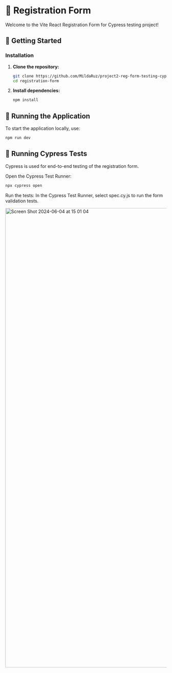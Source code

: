 # 🌟 Registration Form

Welcome to the Vite React Registration Form for Cypress testing project! 

## 🚀 Getting Started

### Installation

1. **Clone the repository:**
    ```sh
    git clone https://github.com/MildaRuz/project2-reg-form-testing-cypress.git
    cd registration-form
    ```

2. **Install dependencies:**
    ```sh
    npm install
    ```

## 🔧 Running the Application

To start the application locally, use:

```sh
npm run dev
```

## 🧪 Running Cypress Tests
Cypress is used for end-to-end testing of the registration form.

Open the Cypress Test Runner:

```sh
npx cypress open
```

Run the tests:
In the Cypress Test Runner, select spec.cy.js to run the form validation tests.

<img width="1432" alt="Screen Shot 2024-06-04 at 15 01 04" src="https://github.com/MildaRuz/project2-reg-form-testing-cypress/assets/145338483/aeb72897-e9ee-437d-b487-2e8069c6e894">


